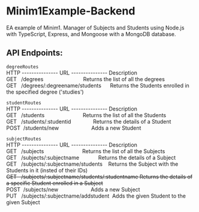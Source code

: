 # Minim1Example-Backend
EA example of Minim1. Manager of Subjects and Students using Node.js with TypeScript, Express, and Mongoose with a MongoDB database.


## API Endpoints:

`degreeRoutes`  
HTTP --------------- URL --------------- Description  
GET   /degrees                           Returns the list of all the degrees  
GET   /degrees/:degreename/students      Returns the Students enrolled in the specified degree ('studies')  
  
`studentRoutes`  
HTTP --------------- URL --------------- Description  
GET   /students                          Returns the list of all the Students  
GET   /students/:studentid               Returns the details of a Student  
POST  /students/new                      Adds a new Student  
  
`subjectRoutes`  
HTTP --------------- URL --------------- Description  
GET   /subjects                          Returns the list of all the Subjects  
GET   /subjects/:subjectname             Returns the details of a Subject  
GET   /subjects/:subjectname/students    Returns the Subject with the Students in it (insted of their IDs)
~~GET   /subjects/:subjectname/students/:studentname Returns the details of a specific Student enrolled in a Subject~~  
POST  /subjects/new                      Adds a new Subject  
PUT   /subjects/:subjectname/addstudent  Adds the given Student to the given Subject  
